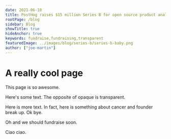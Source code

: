 ```yaml
---
date: 2021-06-10
title: PostHog raises $15 million Series B for open source product analytics
rootPage: /blog
sidebar: Blog
showTitle: true
hideAnchor: true
keywords: fundraise,fundraising,transparent
featuredImage: ../images/blog/series-b/series-b-baby.png
author: ["joe-martin"]
---
```


# A really cool page

This page is so awesome.

Here's some text. The opposite of opaque is transparent.

Here is more text. In fact, here is something about cancer and founder break up. Ok bye.

Oh and we should fundraise soon.

Ciao ciao.

